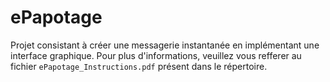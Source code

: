 # ePapotage
Projet consistant à créer une messagerie instantanée en implémentant une interface graphique.
Pour plus d'informations, veuillez vous refferer au fichier <code>ePapotage_Instructions.pdf</code> présent dans le répertoire.
